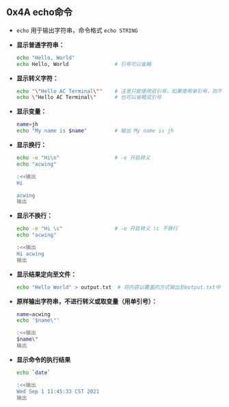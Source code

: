 ## 0x4A echo命令

- `echo` 用于输出字符串，命令格式 `echo STRING`

- **显示普通字符串：**
  ``` bash
  echo "Hello, World"
  echo Hello, World               # 引号可以省略
  ```

- **显示转义字符：**
  ``` bash
  echo "\"Hello AC Terminal\""    # 注意只能使用双引号，如果使用单引号，则不转义
  echo \"Hello AC Terminal\"      # 也可以省略双引号
  ```

- **显示变量：**
  ``` bash
  name=jh
  echo "My name is $name"         # 输出 My name is jh
  ```

- **显示换行：**
  ``` bash
  echo -e "Hi\n"                  # -e 开启转义
  echo "acwing"

  :<<输出
  Hi

  acwing
  输出
  ```

- **显示不换行：**
  ``` bash
  echo -e "Hi \c"                 # -e 开启转义 \c 不换行
  echo "acwing"

  :<<输出
  Hi acwing
  输出
  ```

- **显示结果定向至文件：**
  ``` bash
  echo "Hello World" > output.txt  # 将内容以覆盖的方式输出到output.txt中
  ```

- **原样输出字符串，不进行转义或取变量（用单引号）：**
  ``` bash
  name=acwing
  echo '$name\"'

  :<<输出
  $name\"
  输出
  ```

- **显示命令的执行结果**
  ``` bash
  echo `date`

  :<<输出
  Wed Sep 1 11:45:33 CST 2021
  输出
  ```